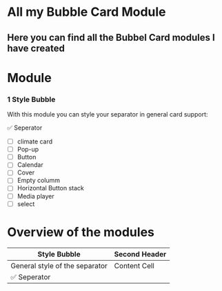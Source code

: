 # All my Bubble Card Module

## Here you can find all the Bubbel Card modules I have created

# Module
### 1 Style Bubble
With this module you can style your separator in general
card support:

  ✅ Seperator
- [ ] climate card
- [ ] Pop-up
- [ ] Button
- [ ] Calendar
- [ ] Cover
- [ ] Empty columm
- [ ] Horizontal Button stack
- [ ] Media player
- [ ] select
# Overview of the modules

| Style Bubble  | Second Header |
| ------------- | ------------- |
| General style of the separator  | Content Cell  |
| ✅ Seperator |
